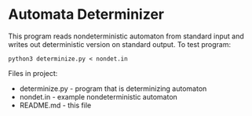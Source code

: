 # Automata Determinizer
This program reads nondeterministic automaton from standard input and writes out deterministic version on standard output.
To test program:
```
python3 determinize.py < nondet.in
```
Files in project:
* determinize.py - program that is determinizing automaton
* nondet.in - example nondeterministic automaton
* README.md - this file